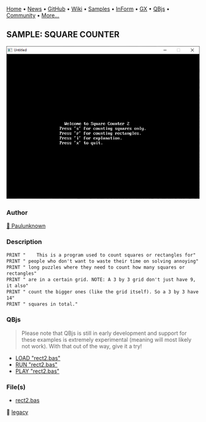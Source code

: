 [Home](https://qb64.com) • [News](../../news.md) • [GitHub](https://github.com/QB64Official/qb64) • [Wiki](https://github.com/QB64Official/qb64/wiki) • [Samples](../../samples.md) • [InForm](../../inform.md) • [GX](../../gx.md) • [QBjs](../../qbjs.md) • [Community](../../community.md) • [More...](../../more.md)

## SAMPLE: SQUARE COUNTER

![screenshot.png](img/screenshot.png)

### Author

[🐝 Paulunknown](../paulunknown.md) 

### Description

```text
PRINT "    This is a program used to count squares or rectangles for"
PRINT " people who don't want to waste their time on solving annoying"
PRINT " long puzzles where they need to count how many squares or rectangles"
PRINT " are in a certain grid. NOTE: A 3 by 3 grid don't just have 9, it also"
PRINT " count the bigger ones (like the grid itself). So a 3 by 3 have 14"
PRINT " squares in total."
```

### QBjs

> Please note that QBjs is still in early development and support for these examples is extremely experimental (meaning will most likely not work). With that out of the way, give it a try!

* [LOAD "rect2.bas"](https://v6p9d9t4.ssl.hwcdn.net/html/6022890/index.html?src=https://qb64.com/samples/square-counter/src/rect2.bas)
* [RUN "rect2.bas"](https://v6p9d9t4.ssl.hwcdn.net/html/6022890/index.html?mode=auto&src=https://qb64.com/samples/square-counter/src/rect2.bas)
* [PLAY "rect2.bas"](https://v6p9d9t4.ssl.hwcdn.net/html/6022890/index.html?mode=play&src=https://qb64.com/samples/square-counter/src/rect2.bas)

### File(s)

* [rect2.bas](src/rect2.bas)

🔗 [legacy](../legacy.md)
